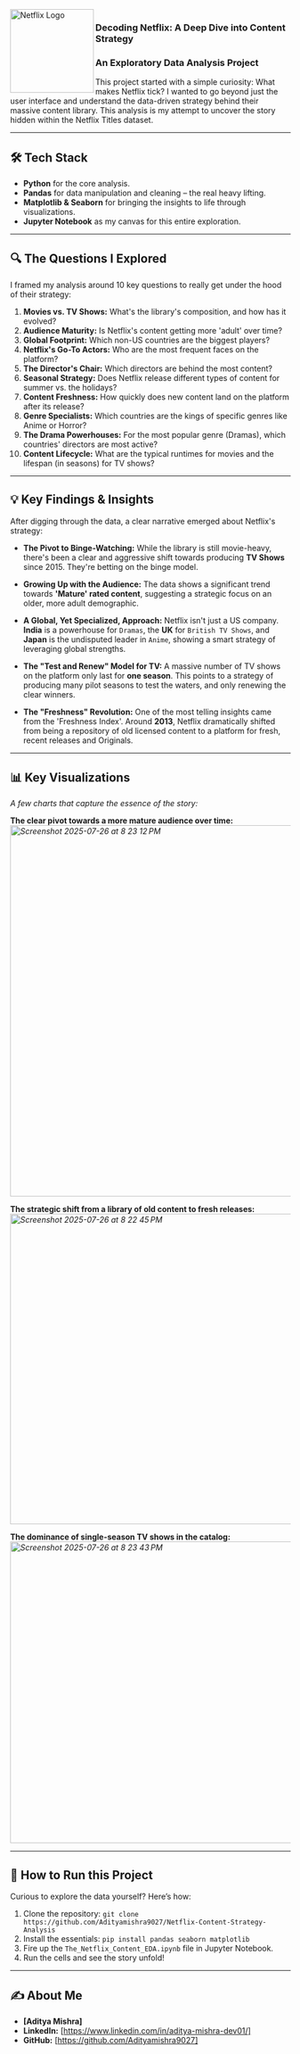 <img src="https://upload.wikimedia.org/wikipedia/commons/thumb/0/08/Netflix_2015_logo.svg/150px-Netflix_2015_logo.svg.png" alt="Netflix Logo" align="left" width="150px"/>


### Decoding Netflix: A Deep Dive into Content Strategy

### An Exploratory Data Analysis Project

This project started with a simple curiosity: What makes Netflix tick? I wanted to go beyond just the user interface and understand the data-driven strategy behind their massive content library. This analysis is my attempt to uncover the story hidden within the Netflix Titles dataset.

---

## 🛠️ Tech Stack

* **Python** for the core analysis.
* **Pandas** for data manipulation and cleaning – the real heavy lifting.
* **Matplotlib & Seaborn** for bringing the insights to life through visualizations.
* **Jupyter Notebook** as my canvas for this entire exploration.

---

## 🔍 The Questions I Explored

I framed my analysis around 10 key questions to really get under the hood of their strategy:

1.  **Movies vs. TV Shows:** What's the library's composition, and how has it evolved?
2.  **Audience Maturity:** Is Netflix's content getting more 'adult' over time?
3.  **Global Footprint:** Which non-US countries are the biggest players?
4.  **Netflix's Go-To Actors:** Who are the most frequent faces on the platform?
5.  **The Director's Chair:** Which directors are behind the most content?
6.  **Seasonal Strategy:** Does Netflix release different types of content for summer vs. the holidays?
7.  **Content Freshness:** How quickly does new content land on the platform after its release?
8.  **Genre Specialists:** Which countries are the kings of specific genres like Anime or Horror?
9.  **The Drama Powerhouses:** For the most popular genre (Dramas), which countries' directors are most active?
10. **Content Lifecycle:** What are the typical runtimes for movies and the lifespan (in seasons) for TV shows?

---

## 💡 Key Findings & Insights

After digging through the data, a clear narrative emerged about Netflix's strategy:

* **The Pivot to Binge-Watching:** While the library is still movie-heavy, there's been a clear and aggressive shift towards producing **TV Shows** since 2015. They're betting on the binge model.

* **Growing Up with the Audience:** The data shows a significant trend towards **'Mature' rated content**, suggesting a strategic focus on an older, more adult demographic.

* **A Global, Yet Specialized, Approach:** Netflix isn't just a US company. **India** is a powerhouse for `Dramas`, the **UK** for `British TV Shows`, and **Japan** is the undisputed leader in `Anime`, showing a smart strategy of leveraging global strengths.

* **The "Test and Renew" Model for TV:** A massive number of TV shows on the platform only last for **one season**. This points to a strategy of producing many pilot seasons to test the waters, and only renewing the clear winners.

* **The "Freshness" Revolution:** One of the most telling insights came from the 'Freshness Index'. Around **2013**, Netflix dramatically shifted from being a repository of old licensed content to a platform for fresh, recent releases and Originals.

---

## 📊 Key Visualizations

*A few charts that capture the essence of the story:*

**The clear pivot towards a more mature audience over time:**
*<img width="1152" height="666" alt="Screenshot 2025-07-26 at 8 23 12 PM" src="https://github.com/user-attachments/assets/8382cb7e-032b-4081-8eaa-68cd02b261f9" />*


**The strategic shift from a library of old content to fresh releases:**
*<img width="1116" height="557" alt="Screenshot 2025-07-26 at 8 22 45 PM" src="https://github.com/user-attachments/assets/027a9296-cba3-4582-8954-a3a2b8b92ccc" />*


**The dominance of single-season TV shows in the catalog:**
*<img width="1110" height="541" alt="Screenshot 2025-07-26 at 8 23 43 PM" src="https://github.com/user-attachments/assets/496729bb-b154-4058-bc01-836beb2e2dac" />*


---

## 🚀 How to Run this Project

Curious to explore the data yourself? Here’s how:

1.  Clone the repository: `git clone https://github.com/Adityamishra9027/Netflix-Content-Strategy-Analysis`
2.  Install the essentials: `pip install pandas seaborn matplotlib`
3.  Fire up the `The_Netflix_Content_EDA.ipynb` file in Jupyter Notebook.
4.  Run the cells and see the story unfold!

---

## ✍️ About Me

* **[Aditya Mishra]**
* **LinkedIn:** [https://www.linkedin.com/in/aditya-mishra-dev01/]
* **GitHub:** [https://github.com/Adityamishra9027]
